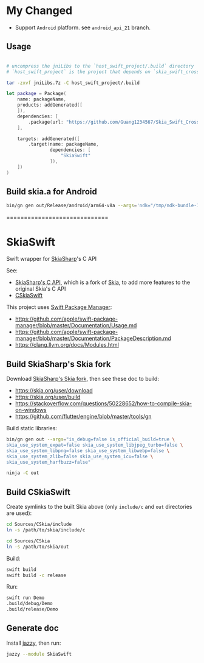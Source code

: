 # My Changed

- Support `Android` platform.  see `android_api_21` branch.

## Usage

```bash

# uncompress the jniLibs to the `host_swift_project/.build` directory
# `host_swift_project` is the project that depends on `skia_swift_cross_platform`

tar -zxvf jniLibs.7z -C host_swift_project/.build
```

```swift
let package = Package(
    name: packageName,
    products: addGenerated([
    ]),
    dependencies: [
        .package(url: "https://github.com/Guang1234567/Skia_Swift_CrossPlatform.git", .branch("android_api_21"))
    ],

    targets: addGenerated([
        .target(name: packageName,
                dependencies: [
                    "SkiaSwift"
                ]),
    ])
)
```

## Build skia.a for Android

```bash
bin/gn gen out/Release/android/arm64-v8a --args='ndk="/tmp/ndk-bundle-16" target_cpu="arm64" extra_cflags_cc=["-frtti", "-Wno-shadow-field"] ndk_api=21 target_os="android" is_debug=false skia_use_system_expat=false skia_use_system_libjpeg_turbo=true skia_use_system_libpng=false skia_use_system_libwebp=true skia_use_system_zlib=true skia_use_system_icu=true skia_use_icu=false skia_use_libjpeg_turbo=false skia_use_system_freetype2=false skia_use_system_jsoncpp=true skia_use_libwebp=false skia_use_system_lua=false skia_use_icu=false skia_use_egl=true skia_use_angle=false skia_enable_pdf=false skia_enable_skottie=false skia_enable_effects=true skia_enable_vulkan_debug_layers=false skia_use_dng_sdk=true skia_use_lua=false skia_use_metal=false skia_enable_flutter_defines=true'
```

=============================

# SkiaSwift

Swift wrapper for [SkiaSharp](https://github.com/mono/SkiaSharp)'s C API

See:
* [SkiaSharp's C API](https://github.com/mono/skia), which is a fork of [Skia](https://skia.org),
  to add more features to the original Skia's C API
* [CSkiaSwift](https://github.com/swiftfn/SkiaSwift)

This project uses [Swift Package Manager](https://swift.org/package-manager/):
* https://github.com/apple/swift-package-manager/blob/master/Documentation/Usage.md
* https://github.com/apple/swift-package-manager/blob/master/Documentation/PackageDescription.md
* https://clang.llvm.org/docs/Modules.html

## Build SkiaSharp's Skia fork

Download [SkiaSharp's Skia fork](https://github.com/mono/skia),
then see these doc to build:
* https://skia.org/user/download
* https://skia.org/user/build
* https://stackoverflow.com/questions/50228652/how-to-compile-skia-on-windows
* https://github.com/flutter/engine/blob/master/tools/gn

Build static libraries:

```sh
bin/gn gen out --args="is_debug=false is_official_build=true \
skia_use_system_expat=false skia_use_system_libjpeg_turbo=false \
skia_use_system_libpng=false skia_use_system_libwebp=false \
skia_use_system_zlib=false skia_use_system_icu=false \
skia_use_system_harfbuzz=false"

ninja -C out
```

## Build CSkiaSwift

Create symlinks to the built Skia above
(only `include/c` and `out` directories are used):

```sh
cd Sources/CSkia/include
ln -s /path/to/skia/include/c

cd Sources/CSkia
ln -s /path/to/skia/out
```

Build:

```sh
swift build
swift build -c release
```

Run:

```sh
swift run Demo
.build/debug/Demo
.build/release/Demo
```

## Generate doc

Install [jazzy](https://github.com/realm/jazzy), then run:

```sh
jazzy --module SkiaSwift
```
